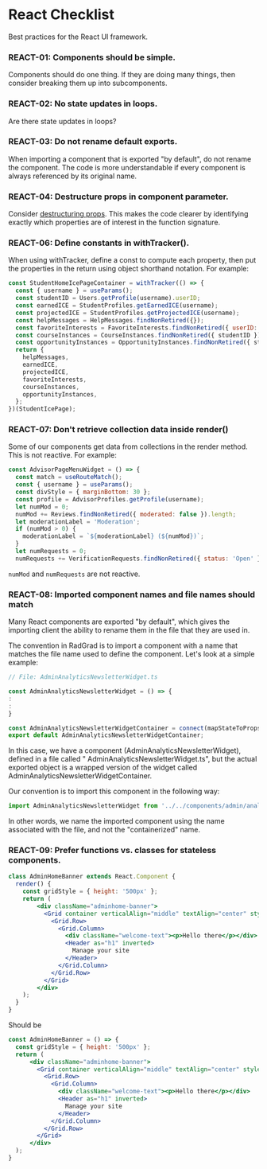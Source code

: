 # React Checklist

Best practices for the React UI framework.

### REACT-01: Components should be simple.

Components should do one thing. If they are doing many things, then consider breaking them up into subcomponents.

### REACT-02: No state updates in loops.

Are there state updates in loops?

### REACT-03: Do not rename default exports.

When importing a component that is exported "by default", do not rename the component. The code is more understandable
if every component is always referenced by its original name.

### REACT-04: Destructure props in component parameter.

Consider [destructuring props](https://medium.com/@lcriswell/destructuring-props-in-react-b1c295005ce0). This makes the
code clearer by identifying exactly which properties are of interest in the function signature.

### REACT-06: Define constants in withTracker().

When using withTracker, define a const to compute each property, then put the properties in the return using object
shorthand notation. For example:

```js
const StudentHomeIcePageContainer = withTracker(() => {
  const { username } = useParams();
  const studentID = Users.getProfile(username).userID;
  const earnedICE = StudentProfiles.getEarnedICE(username);
  const projectedICE = StudentProfiles.getProjectedICE(username);
  const helpMessages = HelpMessages.findNonRetired({});
  const favoriteInterests = FavoriteInterests.findNonRetired({ userID: studentID });
  const courseInstances = CourseInstances.findNonRetired({ studentID });
  const opportunityInstances = OpportunityInstances.findNonRetired({ studentID });
  return {
    helpMessages,
    earnedICE,
    projectedICE,
    favoriteInterests,
    courseInstances,
    opportunityInstances,
  };
})(StudentIcePage);
```

### REACT-07: Don't retrieve collection data inside render()

Some of our components get data from collections in the render method. This is not reactive. For example:

```jsx
const AdvisorPageMenuWidget = () => {
  const match = useRouteMatch();
  const { username } = useParams();
  const divStyle = { marginBottom: 30 };
  const profile = AdvisorProfiles.getProfile(username);
  let numMod = 0;
  numMod += Reviews.findNonRetired({ moderated: false }).length;
  let moderationLabel = 'Moderation';
  if (numMod > 0) {
    moderationLabel = `${moderationLabel} (${numMod})`;
  }
  let numRequests = 0;
  numRequests += VerificationRequests.findNonRetired({ status: 'Open' }).length;
```

```numMod``` and ```numRequests``` are not reactive.

### REACT-08: Imported component names and file names should match

Many React components are exported "by default", which gives the importing client the ability to rename them in the file
that they are used in.

The convention in RadGrad is to import a component with a name that matches the file name used to define the component.
Let's look at a simple example:

```js
// File: AdminAnalyticsNewsletterWidget.ts

const AdminAnalyticsNewsletterWidget = () => {
:
:
}

const AdminAnalyticsNewsletterWidgetContainer = connect(mapStateToProps, mapDispatchToProps)(AdminAnalyticsNewsletterWidget);
export default AdminAnalyticsNewsletterWidgetContainer;
```

In this case, we have a component (AdminAnalyticsNewsletterWidget), defined in a file called "
AdminAnalyticsNewsletterWidget.ts", but the actual exported object is a wrapped version of the widget called
AdminAnalyticsNewsletterWidgetContainer.

Our convention is to import this component in the following way:

```js
import AdminAnalyticsNewsletterWidget from '../../components/admin/analytics/newsletter/AdminAnalyticsNewsletterWidget';
```

In other words, we name the imported component using the name associated with the file, and not the "containerized"
name.

### REACT-09: Prefer functions vs. classes for stateless components.

```jsx
class AdminHomeBanner extends React.Component {
  render() {
    const gridStyle = { height: '500px' };
    return (
        <div className="adminhome-banner">
          <Grid container verticalAlign="middle" textAlign="center" style={gridStyle}>
            <Grid.Row>
              <Grid.Column>
                <div className="welcome-text"><p>Hello there</p></div>
                <Header as="h1" inverted>
                  Manage your site
                </Header>
              </Grid.Column>
            </Grid.Row>
          </Grid>
        </div>
    );
  }
}
```

Should be

```jsx
const AdminHomeBanner = () => {
  const gridStyle = { height: '500px' };
  return (
      <div className="adminhome-banner">
        <Grid container verticalAlign="middle" textAlign="center" style={gridStyle}>
          <Grid.Row>
            <Grid.Column>
              <div className="welcome-text"><p>Hello there</p></div>
              <Header as="h1" inverted>
                Manage your site
              </Header>
            </Grid.Column>
          </Grid.Row>
        </Grid>
      </div>
  );
}
```
